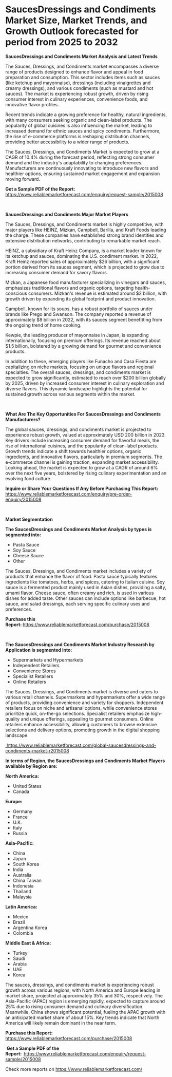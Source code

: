 <p><h1>SaucesDressings and Condiments Market Size, Market Trends, and Growth Outlook forecasted for period from 2025 to 2032</h1></p><p><strong>SaucesDressings and Condiments Market Analysis and Latest Trends</strong></p>
<p><p>The Sauces, Dressings, and Condiments market encompasses a diverse range of products designed to enhance flavor and appeal in food preparation and consumption. This sector includes items such as sauces (like ketchup and mayonnaise), dressings (including vinaigrettes and creamy dressings), and various condiments (such as mustard and hot sauces). The market is experiencing robust growth, driven by rising consumer interest in culinary experiences, convenience foods, and innovative flavor profiles.</p><p>Recent trends indicate a growing preference for healthy, natural ingredients, with many consumers seeking organic and clean-label products. The popularity of global cuisines is also influencing the market, leading to increased demand for ethnic sauces and spicy condiments. Furthermore, the rise of e-commerce platforms is reshaping distribution channels, providing better accessibility to a wider range of products.</p><p>The Sauces, Dressings, and Condiments Market is expected to grow at a CAGR of 10.4% during the forecast period, reflecting strong consumer demand and the industry's adaptability to changing preferences. Manufacturers are continuously innovating to introduce new flavors and healthier options, ensuring sustained market engagement and expansion moving forward.</p></p>
<p><strong>Get a Sample PDF of the Report:&nbsp;</strong> <a href="https://www.reliablemarketforecast.com/enquiry/request-sample/2015008?utm_campaign=1833&utm_medium=2&utm_source=Github&utm_content=ia&utm_term=17012025&utm_id=saucesdressings-and-condiments">https://www.reliablemarketforecast.com/enquiry/request-sample/2015008</a></p>
<p>&nbsp;</p>
<p><strong>SaucesDressings and Condiments Major Market Players</strong></p>
<p><p>The Sauces, Dressings, and Condiments market is highly competitive, with major players like HEINZ, Mizkan, Campbell, Barilla, and Kraft Foods leading the charge. These companies have established strong brand identities and extensive distribution networks, contributing to remarkable market reach.</p><p>HEINZ, a subsidiary of Kraft Heinz Company, is a market leader known for its ketchup and sauces, dominating the U.S. condiment market. In 2022, Kraft Heinz reported sales of approximately $26 billion, with a significant portion derived from its sauces segment, which is projected to grow due to increasing consumer demand for savory flavors.</p><p>Mizkan, a Japanese food manufacturer specializing in vinegars and sauces, emphasizes traditional flavors and organic options, targeting health-conscious consumers. Mizkan's revenue is estimated around $2 billion, with growth driven by expanding its global footprint and product innovation.</p><p>Campbell, known for its soups, has a robust portfolio of sauces under brands like Prego and Swanson. The company reported a revenue of approximately $8 billion in 2022, with its sauces segment benefitting from the ongoing trend of home cooking.</p><p>Kewpie, the leading producer of mayonnaise in Japan, is expanding internationally, focusing on premium offerings. Its revenue reached about $1.5 billion, bolstered by a growing demand for gourmet and convenience products.</p><p>In addition to these, emerging players like Funacho and Casa Fiesta are capitalizing on niche markets, focusing on unique flavors and regional specialties. The overall sauces, dressings, and condiments market is expected to grow significantly, estimated to reach over $200 billion globally by 2025, driven by increased consumer interest in culinary exploration and diverse flavors. This dynamic landscape highlights the potential for sustained growth across various segments within the market.</p></p>
<p>&nbsp;</p>
<p><strong>What Are The Key Opportunities For SaucesDressings and Condiments Manufacturers?</strong></p>
<p><p>The global sauces, dressings, and condiments market is projected to experience robust growth, valued at approximately USD 200 billion in 2023. Key drivers include increasing consumer demand for flavorful meals, the rise of international cuisines, and the popularity of clean-label products. Growth trends indicate a shift towards healthier options, organic ingredients, and innovative flavors, particularly in premium segments. The e-commerce channel is gaining traction, expanding market accessibility. Looking ahead, the market is expected to grow at a CAGR of around 6% over the next five years, bolstered by rising culinary experimentation and an evolving food culture.</p></p>
<p><strong>Inquire or Share Your Questions If Any Before Purchasing This Report:</strong> <a href="https://www.reliablemarketforecast.com/enquiry/pre-order-enquiry/2015008?utm_campaign=1833&utm_medium=2&utm_source=Github&utm_content=ia&utm_term=17012025&utm_id=saucesdressings-and-condiments">https://www.reliablemarketforecast.com/enquiry/pre-order-enquiry/2015008</a></p>
<p>&nbsp;</p>
<p><strong>Market Segmentation</strong></p>
<p><strong>The SaucesDressings and Condiments Market Analysis by types is segmented into:</strong></p>
<p><ul><li>Pasta Sauce</li><li>Soy Sauce</li><li>Cheese Sauce</li><li>Other</li></ul></p>
<p><p>The Sauces, Dressings, and Condiments market includes a variety of products that enhance the flavor of food. Pasta sauce typically features ingredients like tomatoes, herbs, and spices, catering to Italian cuisine. Soy sauce is a fermented product mainly used in Asian dishes, providing a salty, umami flavor. Cheese sauce, often creamy and rich, is used in various dishes for added taste. Other sauces can include options like barbecue, hot sauce, and salad dressings, each serving specific culinary uses and preferences.</p></p>
<p><strong>Purchase this Report:&nbsp;</strong><a href="https://www.reliablemarketforecast.com/purchase/2015008?utm_campaign=1833&utm_medium=2&utm_source=Github&utm_content=ia&utm_term=17012025&utm_id=saucesdressings-and-condiments">https://www.reliablemarketforecast.com/purchase/2015008</a></p>
<p>&nbsp;</p>
<p><strong>The SaucesDressings and Condiments Market Industry Research by Application is segmented into:</strong></p>
<p><ul><li>Supermarkets and Hypermarkets</li><li>Independent Retailers</li><li>Convenience Stores</li><li>Specialist Retailers</li><li>Online Retailers</li></ul></p>
<p><p>The Sauces, Dressings, and Condiments market is diverse and caters to various retail channels. Supermarkets and hypermarkets offer a wide range of products, providing convenience and variety for shoppers. Independent retailers focus on niche and artisanal options, while convenience stores prioritize quick, on-the-go selections. Specialist retailers emphasize high-quality and unique offerings, appealing to gourmet consumers. Online retailers enhance accessibility, allowing customers to browse extensive selections and delivery options, promoting growth in the digital shopping landscape.</p></p>
<p><a href="https://www.reliablemarketforecast.com/global-saucesdressings-and-condiments-market-r2015008?utm_campaign=1833&utm_medium=2&utm_source=Github&utm_content=ia&utm_term=17012025&utm_id=saucesdressings-and-condiments">&nbsp;https://www.reliablemarketforecast.com/global-saucesdressings-and-condiments-market-r2015008</a></p>
<p><strong>In terms of Region, the SaucesDressings and Condiments Market Players available by Region are:</strong></p>
<p>
    <p> <strong> North America: </strong>
        <ul>
            <li>United States</li>
            <li>Canada</li>
        </ul>
        </p> 
    <p> <strong> Europe: </strong>
        <ul>
            <li>Germany</li>
            <li>France</li>
            <li>U.K.</li>
            <li>Italy</li>
            <li>Russia</li>
        </ul>
        </p> 
    <p> <strong> Asia-Pacific: </strong>
        <ul>
            <li>China</li>
            <li>Japan</li>
            <li>South Korea</li>
            <li>India</li>
            <li>Australia</li>
            <li>China Taiwan</li>
            <li>Indonesia</li>
            <li>Thailand</li>
            <li>Malaysia</li>
        </ul>
        </p> 
    <p> <strong> Latin America: </strong>
        <ul>
            <li>Mexico</li>
            <li>Brazil</li>
            <li>Argentina Korea</li>
            <li>Colombia</li>
        </ul>
        </p> 
    <p> <strong> Middle East & Africa: </strong>
        <ul>
            <li>Turkey</li>
            <li>Saudi</li>
            <li>Arabia</li>
            <li>UAE</li>
            <li>Korea</li>
        </ul>
    </p>
    </p>
<p><p>The sauces, dressings, and condiments market is experiencing robust growth across various regions, with North America and Europe leading in market share, projected at approximately 35% and 30%, respectively. The Asia-Pacific (APAC) region is emerging rapidly, expected to capture around 25% due to rising consumer demand and culinary diversification. Meanwhile, China shows significant potential, fueling the APAC growth with an anticipated market share of about 15%. Key trends indicate that North America will likely remain dominant in the near term.</p></p>
<p><strong>Purchase this Report: </strong><a href="https://www.reliablemarketforecast.com/purchase/2015008?utm_campaign=1833&utm_medium=2&utm_source=Github&utm_content=ia&utm_term=17012025&utm_id=saucesdressings-and-condiments">https://www.reliablemarketforecast.com/purchase/2015008</a></p>
<p>&nbsp;<strong>Get a Sample PDF of the Report:&nbsp;&nbsp;</strong><a href="https://www.reliablemarketforecast.com/enquiry/request-sample/2015008?utm_campaign=1833&utm_medium=2&utm_source=Github&utm_content=ia&utm_term=17012025&utm_id=saucesdressings-and-condiments">https://www.reliablemarketforecast.com/enquiry/request-sample/2015008</a></p>
<p><strong></strong></p>
<p>Check more reports on <a href="https://www.reliablemarketforecast.com/?utm_campaign=1833&utm_medium=2&utm_source=Github&utm_content=ia&utm_term=17012025&utm_id=saucesdressings-and-condiments">https://www.reliablemarketforecast.com/</a></p>